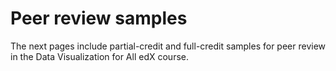 # Peer review samples

The next pages include partial-credit and full-credit samples for peer review in the Data Visualization for All edX course.
